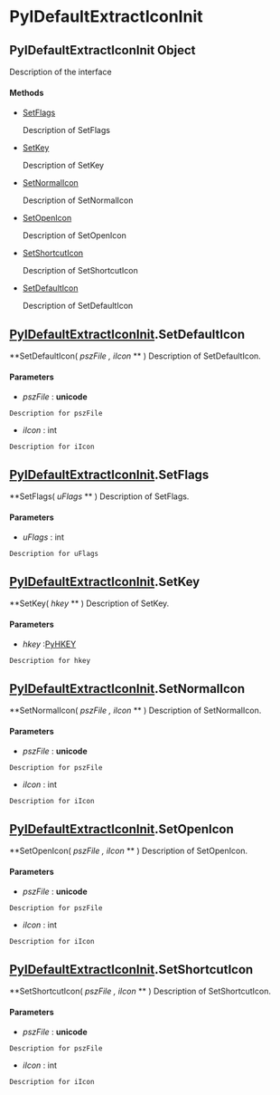 # PyIDefaultExtractIconInit

## PyIDefaultExtractIconInit Object

Description of the interface

#### Methods


  - [SetFlags](PyIDefaultExtractIconInit.md#pyidefaultextracticoninitsetflags)

    Description of SetFlags&nbsp;

  - [SetKey](PyIDefaultExtractIconInit.md#pyidefaultextracticoninitsetkey)

    Description of SetKey&nbsp;

  - [SetNormalIcon](PyIDefaultExtractIconInit.md#pyidefaultextracticoninitsetnormalicon)

    Description of SetNormalIcon&nbsp;

  - [SetOpenIcon](PyIDefaultExtractIconInit.md#pyidefaultextracticoninitsetopenicon)

    Description of SetOpenIcon&nbsp;

  - [SetShortcutIcon](PyIDefaultExtractIconInit.md#pyidefaultextracticoninitsetshortcuticon)

    Description of SetShortcutIcon&nbsp;

  - [SetDefaultIcon](PyIDefaultExtractIconInit.md#pyidefaultextracticoninitsetdefaulticon)

    Description of SetDefaultIcon&nbsp;

## [PyIDefaultExtractIconInit](#pyidefaultextracticoninit)\.SetDefaultIcon

 **SetDefaultIcon\( *pszFile*  *, iIcon* ** \)
Description of SetDefaultIcon\.

#### Parameters


  -  *pszFile* : **unicode** 

    Description for pszFile

  -  *iIcon* : int

    Description for iIcon

## [PyIDefaultExtractIconInit](#pyidefaultextracticoninit)\.SetFlags

 **SetFlags\( *uFlags* ** \)
Description of SetFlags\.

#### Parameters


  -  *uFlags* : int

    Description for uFlags

## [PyIDefaultExtractIconInit](#pyidefaultextracticoninit)\.SetKey

 **SetKey\( *hkey* ** \)
Description of SetKey\.

#### Parameters


  -  *hkey* :[PyHKEY](#pyhkey)

    Description for hkey

## [PyIDefaultExtractIconInit](#pyidefaultextracticoninit)\.SetNormalIcon

 **SetNormalIcon\( *pszFile*  *, iIcon* ** \)
Description of SetNormalIcon\.

#### Parameters


  -  *pszFile* : **unicode** 

    Description for pszFile

  -  *iIcon* : int

    Description for iIcon

## [PyIDefaultExtractIconInit](#pyidefaultextracticoninit)\.SetOpenIcon

 **SetOpenIcon\( *pszFile*  *, iIcon* ** \)
Description of SetOpenIcon\.

#### Parameters


  -  *pszFile* : **unicode** 

    Description for pszFile

  -  *iIcon* : int

    Description for iIcon

## [PyIDefaultExtractIconInit](#pyidefaultextracticoninit)\.SetShortcutIcon

 **SetShortcutIcon\( *pszFile*  *, iIcon* ** \)
Description of SetShortcutIcon\.

#### Parameters


  -  *pszFile* : **unicode** 

    Description for pszFile

  -  *iIcon* : int

    Description for iIcon
